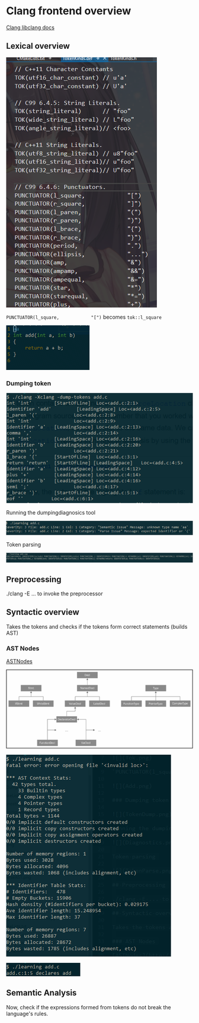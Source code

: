 # Clang frontend overview

[Clang libclang docs](http://clang.llvm.org/doxygen/group__CINDEX__TRANSLATION__UNIT.html)

## Lexical overview

![](Tok.png)

`PUNCTUATOR(l_square,            "[")` becomes `tok::l_square`

![](Add.png)

### Dumping token

![](TokenDump.png)

Running the dumpingdiagnosics tool

![](Diagnostics.png)

Token parsing

![](TokenParse.png)

## Preprocessing

./clang -E ... to invoke the preprocessor

## Syntactic overview

Takes the tokens and checks if the tokens form correct statements (builds AST)

### AST Nodes

[ASTNodes](http://clang.llvm.org/doxygen/classclang_1_1Stmt.html)

![](StmtTree.jpg)

![](ASTDump.png)

![](TraverseAST.png)

## Semantic Analysis

Now, check if the expressions formed from tokens do not break the language's rules.

